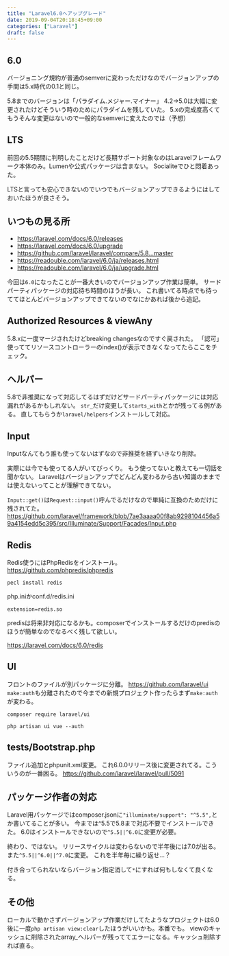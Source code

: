 ```yaml
---
title: "Laravel6.0へアップグレード"
date: 2019-09-04T20:18:45+09:00
categories: ["Laravel"]
draft: false
---
```


## 6.0
バージョニング規約が普通のsemverに変わっただけなのでバージョンアップの手間は5.x時代の0.1と同じ。

5.8までのバージョンは「パラダイム.メジャー.マイナー」
4.2→5.0は大幅に変更されたけどそういう時のためにパラダイムを残していた。
5.xの完成度高くてもうそんな変更はないので一般的なsemverに変えたのでは（予想）

## LTS
前回の5.5期間に判明したことだけど長期サポート対象なのはLaravelフレームワーク本体のみ。Lumenや公式パッケージは含まない。
Socialiteでひと悶着あった。

LTSと言っても安心できないのでいつでもバージョンアップできるようにはしておいたほうが良さそう。

## いつもの見る所
- https://laravel.com/docs/6.0/releases
- https://laravel.com/docs/6.0/upgrade
- https://github.com/laravel/laravel/compare/5.8...master
- https://readouble.com/laravel/6.0/ja/releases.html
- https://readouble.com/laravel/6.0/ja/upgrade.html

今回は`6.0`になったことが一番大きいのでバージョンアップ作業は簡単。
サードパーティパッケージの対応待ち時間のほうが長い。
これ書いてる時点でも待っててほとんどバージョンアップできてないのでなにかあれば後から追記。

## Authorized Resources & viewAny
5.8.xに一度マージされたけどbreaking changesなのですぐ戻された。
「認可」使っててリソースコントローラーのindex()が表示できなくなってたらここをチェック。

## ヘルパー
5.8で非推奨になって対応してるはずだけどサードパーティパッケージには対応漏れがあるかもしれない。
`str_`だけ変更して`starts_with`とかが残ってる例がある。
直してもらうか`laravel/helpers`インストールして対応。

## Input
Inputなんてもう誰も使ってないはずなので非推奨を経ずいきなり削除。

実際には今でも使ってる人がいてびっくり。
もう使ってないと教えても一切話を聞かない。
Laravelはバージョンアップでどんどん変わるから古い知識のままでは使えないってことが理解できてない。

`Input::get()`は`Request::input()`呼んでるだけなので単純に互換のためだけに残されてた。
https://github.com/laravel/framework/blob/7ae3aaaa00f8ab9298104456a59a4154edd5c395/src/Illuminate/Support/Facades/Input.php

## Redis
Redis使うにはPhpRedisをインストール。
https://github.com/phpredis/phpredis

```
pecl install redis
```

php.iniかconf.d/redis.ini

```
extension=redis.so
```

predisは将来非対応になるかも。composerでインストールするだけのpredisのほうが簡単なのでなるべく残して欲しい。

https://laravel.com/docs/6.0/redis

## UI
フロントのファイルが別パッケージに分離。
https://github.com/laravel/ui
`make:auth`も分離されたので今までの新規プロジェクト作ったらまず`make:auth`が変わる。

```
composer require laravel/ui

php artisan ui vue --auth
```

## tests/Bootstrap.php
ファイル追加とphpunit.xml変更。
これ6.0.0リリース後に変更されてる。こういうのが一番困る。
https://github.com/laravel/laravel/pull/5091

## パッケージ作者の対応
Laravel用パッケージではcomposer.jsonに`"illuminate/support": "^5.5",`とか書いてることが多い。
今までは^5.5で5.8まで対応不要でインストールできた。
6.0はインストールできないので`^5.5||^6.0`に変更が必要。

終わり、ではない。
リリースサイクルは変わらないので半年後には7.0が出る。
また`^5.5||^6.0||^7.0`に変更。
これを半年毎に繰り返せ…？

付き合ってられないならバージョン指定消して`*`にすれば何もしなくて良くなる。

## その他
ローカルで動かさずバージョンアップ作業だけしてたようなプロジェクトは6.0後に一度`php artisan view:clear`したほうがいいかも。本番でも。
viewのキャッシュに削除されたarray_ヘルパーが残っててエラーになる。キャッシュ削除すれば直る。